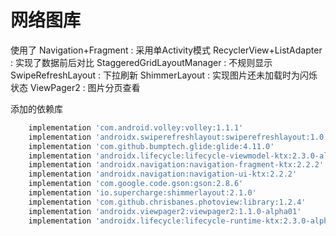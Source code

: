 # 网络图库
使用了
Navigation+Fragment : 采用单Activity模式
RecyclerView+ListAdapter : 实现了数据前后对比
StaggeredGridLayoutManager : 不规则显示
SwipeRefreshLayout : 下拉刷新
ShimmerLayout : 实现图片还未加载时为闪烁状态
ViewPager2 : 图片分页查看

添加的依赖库
```gradle
    implementation 'com.android.volley:volley:1.1.1'
    implementation 'androidx.swiperefreshlayout:swiperefreshlayout:1.0.0'
    implementation 'com.github.bumptech.glide:glide:4.11.0'
    implementation 'androidx.lifecycle:lifecycle-viewmodel-ktx:2.3.0-alpha01'
    implementation 'androidx.navigation:navigation-fragment-ktx:2.2.2'
    implementation 'androidx.navigation:navigation-ui-ktx:2.2.2'
    implementation 'com.google.code.gson:gson:2.8.6'
    implementation 'io.supercharge:shimmerlayout:2.1.0'
    implementation 'com.github.chrisbanes.photoview:library:1.2.4'
    implementation 'androidx.viewpager2:viewpager2:1.1.0-alpha01'
    implementation 'androidx.lifecycle:lifecycle-runtime-ktx:2.3.0-alpha01'
```